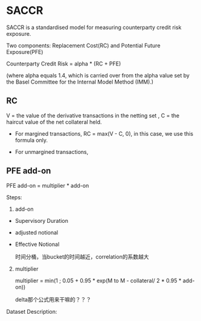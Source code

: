 # SACCR

SACCR is a standardised model for measuring counterparty credit risk exposure.

Two components: Replacement Cost(RC) and Potential Future Exposure(PFE)

Counterparty Credit Risk = alpha * (RC + PFE)

(where alpha equals 1.4, which is carried over from the alpha value set by the Basel Committee for the Internal Model Method (IMM).)

## RC

V = the value of the derivative transactions in the netting set , C = the haircut value of the net collateral held.

- For margined transactions, RC = max(V - C, 0), in this case, we use this formula only.

- For unmargined transactions, 

## PFE add-on

PFE add-on = multiplier * add-on

Steps:

1. add-on

  - Supervisory Duration

  - adjusted notional

  - Effective Notional
  
    时间分桶，当bucket的时间越近，correlation的系数越大

2. multiplier

   multiplier = min(1 ; 0.05 + 0.95 * exp(M to M - collateral/ 2 * 0.95 * add-on))
   
   delta那个公式用来干嘛的？？？
      
Dataset Description:
   

